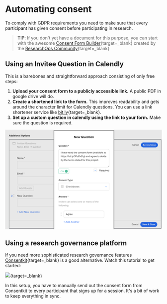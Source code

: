 # Automating consent

To comply with GDPR requirements you need to make sure that every participant has given consent before participating in research.

> **TIP**: If you don't yet have a document for this purpose, you can start with the awesome [Consent Form Builder](https://consentform.herokuapp.com/){target=_blank} created by the [ResearchOps Community](https://researchops.community){target=_blank}

## Using an Invitee Question in Calendly

This is a barebones and straightforward approach consisting of only free steps:

1. **Upload your consent form to a publicly accessible link.** A public PDF in google drive will do.
2. **Create a shortened link to the form.** This improves readability and gets around the character limit for Calendly questions. You can use a link shortener service like [bit.ly](https://www.bitly.com){target=_blank}.
3. **Set up a custom question in calendly using the link to your form.** Make sure the question is required.

![Calendly consent question](img/calendly_consent_question.png)

## Using a research governance platform

If you need more sophisticated research governance features [Consentkit](https://consentkit.com/){target=_blank} is a good alternative. Watch this tutorial to get started:

[<img src="https://i.vimeocdn.com/filter/overlay?src0=https://i.vimeocdn.com/video/1046548493-a2422f9104466c7ac1746abb4eae5bba60c02c0391108a8345526ce1832c7498-d?mw=2500&mh=1563&q=70%22&src1=http%3A%2F%2Ff.vimeocdn.com%2Fp%2Fimages%2Fcrawler_play.png" />](https://consentkit.com/watch-demo){target=_blank}

In this setup, you have to manually send out the consent form from Consentkit to every participant that signs up for a session. It's a bit of work to keep everything in sync.
